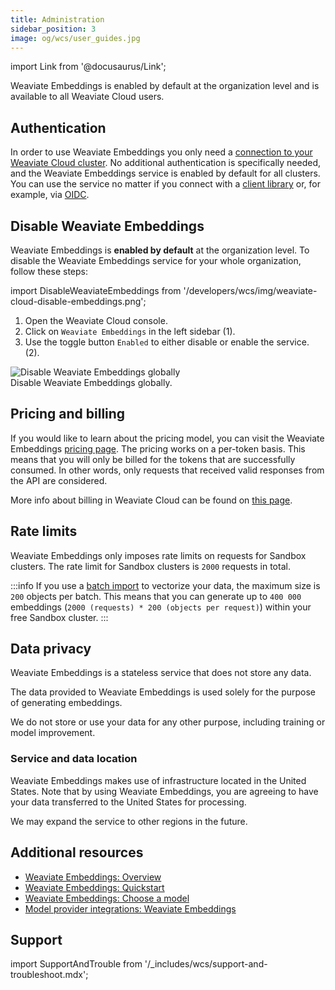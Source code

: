 ```yaml
---
title: Administration
sidebar_position: 3
image: og/wcs/user_guides.jpg
---
```


import Link from '@docusaurus/Link';

Weaviate Embeddings is enabled by default at the organization level and is available to all Weaviate Cloud users. 

## Authentication

In order to use Weaviate Embeddings you only need a [connection to your Weaviate Cloud cluster](/developers/wcs/manage-clusters/connect). 
No additional authentication is specifically needed, and the Weaviate Embeddings service is enabled by default for all clusters. You can use the service no matter if you connect with a [client library](/developers/weaviate/client-libraries) or, for example, via [OIDC](/developers/weaviate/configuration/authentication#oidc).

## Disable Weaviate Embeddings

Weaviate Embeddings is **enabled by default** at the organization level. To disable the Weaviate Embeddings service for your whole organization, follow these steps:

import DisableWeaviateEmbeddings from '/developers/wcs/img/weaviate-cloud-disable-embeddings.png';

<div class="row">
  <div class="col col--4">
    <ol>
      <li>
        Open the <Link to="https://console.weaviate.cloud/">Weaviate Cloud console</Link>.
      </li>
      <li>
       Click on <code>Weaviate Embeddings</code> in the left sidebar (<span class="callout">1</span>). 
      </li>
      <li>
       Use the toggle button <code>Enabled</code> to either disable or enable the service. (<span class="callout">2</span>). 
      </li>
    </ol>
  </div>
  <div class="col col--8">
    <div class="card">
      <div class="card__image">
        <img src={DisableWeaviateEmbeddings} alt="Disable Weaviate Embeddings globally" />
      </div>
      <div class="card__body">Disable Weaviate Embeddings globally.</div>
    </div>
  </div>
</div>

<!-- TODO[g-despot] Update screenshot if necessary -->

## Pricing and billing

<!-- TODO[g-despot] Update link -->
If you would like to learn about the pricing model, you can visit the Weaviate Embeddings [pricing page](/). 
The pricing works on a per-token basis. This means that you will only be billed for the tokens that are successfully consumed. 
In other words, only requests that received valid responses from the API are considered.

More info about billing in Weaviate Cloud can be found on [this page](/developers/wcs/platform/billing).

## Rate limits

<!-- TODO[g-despot] Don't hardcode these values here if possible -->
Weaviate Embeddings only imposes rate limits on requests for Sandbox clusters. 
The rate limit for Sandbox clusters is `2000` requests in total. 

:::info
If you use a [batch import](/developers/weaviate/manage-data/import) to vectorize your data, the maximum size is `200` objects per batch. 
This means that you can generate up to `400 000` embeddings (`2000 (requests) * 200 (objects per request)`) within your free Sandbox cluster.
:::

<!-- TODO[g-despot] Refine this section -->

## Data privacy

Weaviate Embeddings is a stateless service that does not store any data.

The data provided to Weaviate Embeddings is used solely for the purpose of generating embeddings.

We do not store or use your data for any other purpose, including training or model improvement.

### Service and data location

Weaviate Embeddings makes use of infrastructure located in the United States. Note that by using Weaviate Embeddings, you are agreeing to have your data transferred to the United States for processing.

We may expand the service to other regions in the future.


## Additional resources

- [Weaviate Embeddings: Overview](/developers/wcs/embeddings)
- [Weaviate Embeddings: Quickstart](/developers/wcs/embeddings/quickstart)
- [Weaviate Embeddings: Choose a model](/developers/wcs/embeddings/models)
- [Model provider integrations: Weaviate Embeddings](/developers/weaviate/model-providers/weaviate/embeddings)

## Support

import SupportAndTrouble from '/_includes/wcs/support-and-troubleshoot.mdx';

<SupportAndTrouble />
